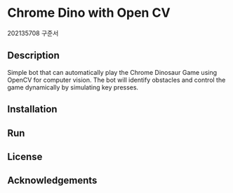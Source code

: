 # Chrome Dino with Open CV
202135708 구준서

## Description
Simple bot that can automatically play the Chrome Dinosaur Game using OpenCV for computer vision. The bot will identify obstacles and control the game dynamically by simulating key presses.

## Installation

## Run

## License 

## Acknowledgements
